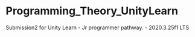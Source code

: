 # Programming_Theory_UnityLearn
 Submission2 for Unity Learn - Jr programmer pathway. - 2020.3.25f1 LTS
